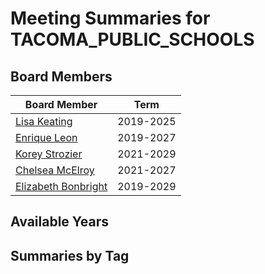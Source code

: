 # Meeting Summaries for TACOMA_PUBLIC_SCHOOLS

## Board Members

| Board Member       | Term           |
|--------------------|----------------|
| [Lisa Keating](board_member_247.md) | 2019-2025 |
| [Enrique Leon](board_member_248.md) | 2019-2027 |
| [Korey Strozier](board_member_249.md) | 2021-2029 |
| [Chelsea McElroy](board_member_250.md) | 2021-2027 |
| [Elizabeth Bonbright](board_member_251.md) | 2019-2029 |

## Available Years

## Summaries by Tag
